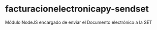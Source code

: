 # facturacionelectronicapy-sendset
Módulo NodeJS encargado de enviar el Documento electrónico a la SET
